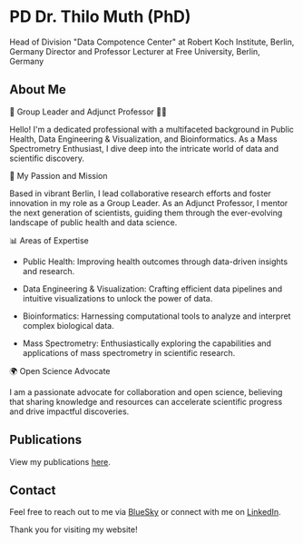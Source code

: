 # PD Dr. Thilo Muth (PhD)

Head of Division "Data Compotence Center" at Robert Koch Institute, Berlin, Germany
Director and Professor
Lecturer at Free University, Berlin, Germany

## About Me
🌟 Group Leader and Adjunct Professor 🧑‍🏫

Hello! I'm a dedicated professional with a multifaceted background in Public Health, Data Engineering & Visualization, and Bioinformatics. As a Mass Spectrometry Enthusiast, I dive deep into the intricate world of data and scientific discovery.

🔬 My Passion and Mission

Based in vibrant Berlin, I lead collaborative research efforts and foster innovation in my role as a Group Leader. As an Adjunct Professor, I mentor the next generation of scientists, guiding them through the ever-evolving landscape of public health and data science.

📊 Areas of Expertise
- Public Health: Improving health outcomes through data-driven insights and research.

- Data Engineering & Visualization: Crafting efficient data pipelines and intuitive visualizations to unlock the power of data.

- Bioinformatics: Harnessing computational tools to analyze and interpret complex biological data.

- Mass Spectrometry: Enthusiastically exploring the capabilities and applications of mass spectrometry in scientific research.

🌍 Open Science Advocate

I am a passionate advocate for collaboration and open science, believing that sharing knowledge and resources can accelerate scientific progress and drive impactful discoveries.

## Publications
View my publications [here](publications.md).

## Contact
Feel free to reach out to me via [BlueSky](https://bsky.app/profile/drmuth.bsky.social)
or connect with me on [LinkedIn](https://de.linkedin.com/in/thilo-muth-18353319a).

Thank you for visiting my website!
